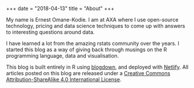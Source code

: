 +++
date = "2018-04-13"
title = "About"
+++

My name is Ernest Omane-Kodie. I am at AXA where I use open-source technology, pricing and data science techniques to come up with answers to interesting questions around data.  

I have learned a lot from the amazing rstats community over the years. I started this blog as a way of giving back through musings on the R programming language, data and visualisation.

This blog is built entirely in R using [blogdown](https://github.com/rstudio/blogdown), and deployed with [Netlify](https://www.netlify.com/). All articles posted on this blog are released under a [Creative Commons Attribution-ShareAlike 4.0 International License]( https://creativecommons.org/licenses/by-sa/4.0/).
